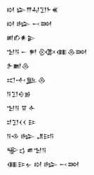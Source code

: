 <div class='block'>
<div class='line'>𒊭 𒇽𒐈𒄷𒋛𒈨𒌍</div>
<div class='line'>𒊭 𒈗 𒁁𒇷</div>
<div class='line'>𒅖𒁓𒀭𒉌</div>
<div class='line'>𒈠𒀀 𒀸 𒂍 𒍜𒈪𒁲𒇷</div>
<div class='line'>𒉿𒆤𒁲</div>
<div class='line'>𒀊𒋾𒆥𒁲</div>
<div class='line'>𒀀𒋛𒀪𒂊</div>
<div class='line'>𒈠𒀀 𒐊 𒅆</div>
<div class='line'>𒄑𒋛𒌋𒌋 𒄿</div>
<div class='line'>𒀀𒈾 𒈗 𒂗𒅀</div>
<div class='line'>𒊍𒌓 𒌑𒈠𒀀</div>
<div class='line'>𒈪𒄿𒉡 𒊭 𒈗 𒁁𒇷</div>
</div>